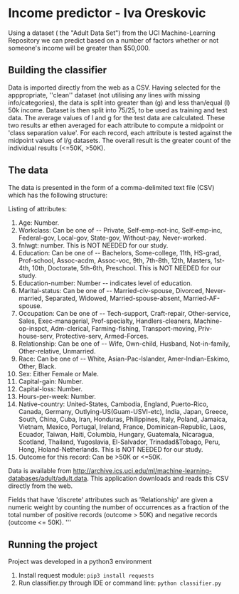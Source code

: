 # Income predictor - Iva Oreskovic

Using a dataset ( the "Adult Data Set") from the UCI Machine-Learning Repository we can predict based on a number of factors whether or not someone's income will be greater than $50,000.

## Building the classifier
Data is imported directly from the web as a CSV. Having selected for the apppropriate, ''clean'' dataset (not utilising any lines with missing info/categories), the data is split into greater than (g) and less than/equal (l) 50k income. Dataset is then split into 75/25, to be used as training and test data. The average values of l and g for the test data are calculated. These two results ar ethen averaged for each attribute to compute a midpoint or 'class separation value'.
For each record, each attribute is tested against the midpoint values of l/g datasets. The overall result is the greater count of the individual results (<=50K, >50K).




## The data

The data is presented in the form of a comma-delimited text file (CSV) which has the following structure:

Listing of attributes:

1. Age: Number.
2. Workclass: Can be one of -- Private, Self-emp-not-inc, Self-emp-inc, Federal-gov, Local-gov, State-gov, Without-pay, Never-worked.
3. fnlwgt: number. This is NOT NEEDED for our study.
4. Education: Can be one of -- Bachelors, Some-college, 11th, HS-grad, Prof-school, Assoc-acdm, Assoc-voc, 9th, 7th-8th, 12th, Masters, 1st-4th, 10th, Doctorate, 5th-6th, Preschool. This is NOT NEEDED for our study.
5. Education-number: Number -- indicates level of education.
6. Marital-status: Can be one of -- Married-civ-spouse, Divorced, Never-married, Separated, Widowed, Married-spouse-absent, Married-AF-spouse.
7. Occupation: Can be one of -- Tech-support, Craft-repair, Other-service, Sales, Exec-managerial, Prof-specialty, Handlers-cleaners, Machine-op-inspct, Adm-clerical, Farming-fishing, Transport-moving, Priv-house-serv, Protective-serv, Armed-Forces.
8. Relationship: Can be one of -- Wife, Own-child, Husband, Not-in-family, Other-relative, Unmarried.
9. Race: Can be one of -- White, Asian-Pac-Islander, Amer-Indian-Eskimo, Other, Black.
10. Sex: Either Female or Male.
11. Capital-gain: Number.
12. Capital-loss: Number.
13. Hours-per-week: Number.
14. Native-country: United-States, Cambodia, England, Puerto-Rico, Canada, Germany, Outlying-US(Guam-USVI-etc), India, Japan, Greece, South, China, Cuba, Iran, Honduras, Philippines, Italy, Poland, Jamaica, Vietnam, Mexico, Portugal, Ireland, France, Dominican-Republic, Laos, Ecuador, Taiwan, Haiti, Columbia, Hungary, Guatemala, Nicaragua, Scotland, Thailand, Yugoslavia, El-Salvador, Trinadad&Tobago, Peru, Hong, Holand-Netherlands. This is NOT NEEDED for our study.
15. Outcome for this record: Can be >50K or <=50K.

Data is available from http://archive.ics.uci.edu/ml/machine-learning-databases/adult/adult.data. This application downloads and reads this CSV directly from the web. 

Fields that have 'discrete' attributes such as 'Relationship' are given a numeric weight by counting the number of occurrences as a fraction of the total number of positive records (outcome > 50K) and negative records (outcome <= 50K).
'''

## Running the project
Project was developed in a python3 environment
1. Install request module: `pip3 install requests`
2. Run classifier.py through IDE or command line: `python classifier.py`
